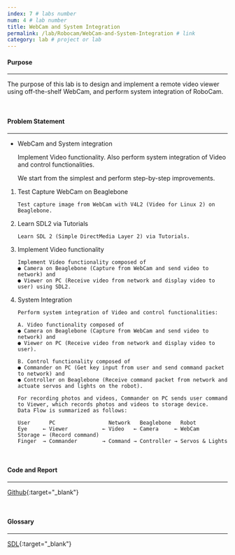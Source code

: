 ```yaml
---
index: 7 # labs number
num: 4 # lab number
title: WebCam and System Integration
permalink: /lab/Robocam/WebCam-and-System-Integration # link
category: lab # project or lab
---
```


#### **Purpose**

---

The purpose of this lab is to design and implement a remote video viewer using off-the-shelf WebCam, and perform system integration of RoboCam.

<br>

#### **Problem Statement**

---

- WebCam and System integration

  Implement Video functionality. Also perform system integration of Video and control functionalities.

  We start from the simplest and perform step-by-step improvements.

1. Test Capture WebCam on Beaglebone

   ```
   Test capture image from WebCam with V4L2 (Video for Linux 2) on Beaglebone.
   ```

2. Learn SDL2 via Tutorials

   ```
   Learn SDL 2 (Simple DirectMedia Layer 2) via Tutorials.
   ```

3. Implement Video functionality

   ```
   Implement Video functionality composed of
   ● Camera on Beaglebone (Capture from WebCam and send video to network) and
   ● Viewer on PC (Receive video from network and display video to user) using SDL2.
   ```

4. System Integration

   ```
   Perform system integration of Video and control functionalities:

   A. Video functionality composed of
   ● Camera on Beaglebone (Capture from WebCam and send video to network) and
   ● Viewer on PC (Receive video from network and display video to user).

   B. Control functionality composed of
   ● Commander on PC (Get key input from user and send command packet to network) and
   ● Controller on Beaglebone (Receive command packet from network and actuate servos and lights on the robot).

   For recording photos and videos, Commander on PC sends user command to Viewer, which records photos and videos to storage device.
   Data Flow is summarized as follows:

   User      PC                 Network   Beaglebone   Robot
   Eye     ← Viewer           ← Video   ← Camera     ← WebCam
   Storage ← (Record command)
   Finger  → Commander        → Command → Controller → Servos & Lights
   ```

<br>

#### **Code and Report**

---

[Github](https://github.com/Heejinee3/Robocam/tree/master/WebCam%20and%20System%20Integration){:target="\_blank"}

<br>

#### **Glossary**

---

[SDL](https://velog.io/@chunjakim/SDL-Simple-DirectMedia-Layer){:target="\_blank"}
